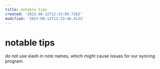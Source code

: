 ```yaml
---
title: notable tips
created: '2023-08-12T12:33:09.728Z'
modified: '2023-08-12T12:33:46.413Z'
---
```


# notable tips

do not use slash in note names, which might cause issues for our syncing program.
